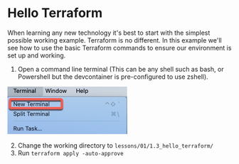 # Hello Terraform

When learning any new technology it's best to start with the simplest possible working example.  Terraform is no different.  In this example we'll see how to use the basic Terraform commands to ensure our environment is set up and working.

1. Open a command line terminal (This can be any shell such as bash, or Powershell but the devcontainer is pre-configured to use zshell).

![terminal](screenshot_01.jpg "Open terminal")

2. Change the working directory to `lessons/01/1.3_hello_terraform/`
3. Run `terraform apply -auto-approve`